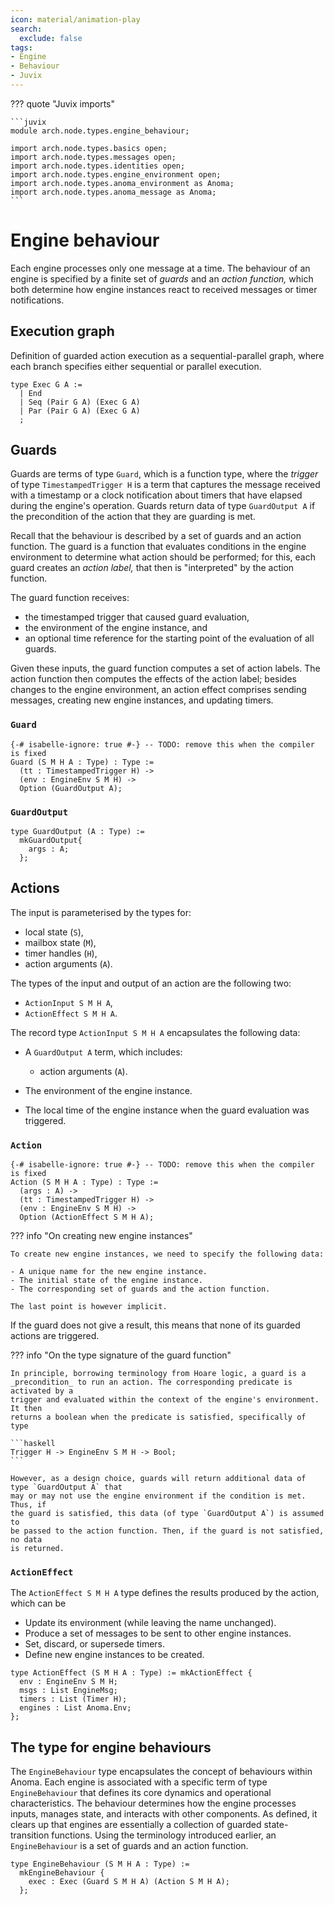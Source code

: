```yaml
---
icon: material/animation-play
search:
  exclude: false
tags:
- Engine
- Behaviour
- Juvix
---
```


??? quote "Juvix imports"

    ```juvix
    module arch.node.types.engine_behaviour;

    import arch.node.types.basics open;
    import arch.node.types.messages open;
    import arch.node.types.identities open;
    import arch.node.types.engine_environment open;
    import arch.node.types.anoma_environment as Anoma;
    import arch.node.types.anoma_message as Anoma;
    ```

# Engine behaviour

Each engine processes only one message at a time. The behaviour of an engine is
specified by a finite set of _guards_ and an _action function,_ which both
determine how engine instances react to received messages or timer
notifications.

## Execution graph

Definition of guarded action execution as a sequential-parallel graph,
where each branch specifies either sequential or parallel execution.

```juvix
type Exec G A :=
  | End
  | Seq (Pair G A) (Exec G A)
  | Par (Pair G A) (Exec G A)
  ;
```

## Guards

Guards are terms of type `Guard`, which is a function type,
where the _trigger_ of type `TimestampedTrigger H` is a term that captures the
message received with a timestamp or a clock notification about timers that have
elapsed during the engine's operation. Guards return data of type `GuardOutput A`
if the precondition of the action that they are guarding is met.

Recall that the behaviour is described by a set of guards and an action
function. The guard is a function that evaluates conditions in the engine
environment to determine what action should be performed;
for this, each guard creates an _action label,_
that then is "interpreted" by the action function.

The guard function receives:

- the timestamped trigger that caused guard evaluation,
- the environment of the engine instance, and
- an optional time reference for the starting point of the evaluation of all guards.

Given these inputs, the guard function computes a set of action labels.
The action function then computes the effects of the action label;
besides changes to the engine environment, an action effect comprises sending
messages, creating new engine instances, and updating timers.

### `Guard`

<!-- --8<-- [start:Guard] -->
```juvix
{-# isabelle-ignore: true #-} -- TODO: remove this when the compiler is fixed
Guard (S M H A : Type) : Type :=
  (tt : TimestampedTrigger H) ->
  (env : EngineEnv S M H) ->
  Option (GuardOutput A);
```
<!-- --8<-- [end:Guard] -->

### `GuardOutput`

<!-- --8<-- [start:GuardOutput] -->
```juvix
type GuardOutput (A : Type) :=
  mkGuardOutput{
    args : A;
  };
```
<!-- --8<-- [end:GuardOutput] -->

## Actions

The input is parameterised by the types for:

- local state (`S`),
- mailbox state (`M`),
- timer handles (`H`),
- action arguments (`A`).

The types of the input and output of an action are
the following two:

- `ActionInput S M H A`,
- `ActionEffect S M H A`.

The record type `ActionInput S M H A` encapsulates the following data:

- A `GuardOutput A` term, which includes:

    - action arguments (`A`).

- The environment of the engine instance.
- The local time of the engine instance when the guard evaluation was triggered.

### `Action`

<!-- --8<-- [start:ActionFunction] -->
```juvix
{-# isabelle-ignore: true #-} -- TODO: remove this when the compiler is fixed
Action (S M H A : Type) : Type :=
  (args : A) ->
  (tt : TimestampedTrigger H) ->
  (env : EngineEnv S M H) ->
  Option (ActionEffect S M H A);
```
<!-- --8<-- [end:ActionFunction] -->

??? info "On creating new engine instances"

    To create new engine instances, we need to specify the following data:

    - A unique name for the new engine instance.
    - The initial state of the engine instance.
    - The corresponding set of guards and the action function.

    The last point is however implicit.

If the guard does not give a result, this means that none of its guarded actions
are triggered.

??? info "On the type signature of the guard function"

    In principle, borrowing terminology from Hoare logic, a guard is a
    _precondition_ to run an action. The corresponding predicate is activated by a
    trigger and evaluated within the context of the engine's environment. It then
    returns a boolean when the predicate is satisfied, specifically of type

    ```haskell
    Trigger H -> EngineEnv S M H -> Bool;
    ```

    However, as a design choice, guards will return additional data of type `GuardOutput A` that
    may or may not use the engine environment if the condition is met. Thus, if
    the guard is satisfied, this data (of type `GuardOutput A`) is assumed to
    be passed to the action function. Then, if the guard is not satisfied, no data
    is returned.

### `ActionEffect`

The `ActionEffect S M H A` type defines the results produced by the action,
which can be

- Update its environment (while leaving the name unchanged).
- Produce a set of messages to be sent to other engine instances.
- Set, discard, or supersede timers.
- Define new engine instances to be created.

<!-- --8<-- [start:ActionEffect] -->
```juvix
type ActionEffect (S M H A : Type) := mkActionEffect {
  env : EngineEnv S M H;
  msgs : List EngineMsg;
  timers : List (Timer H);
  engines : List Anoma.Env;
};
```
<!-- --8<-- [end:ActionEffect] -->

## The type for engine behaviours

The `EngineBehaviour` type encapsulates the concept of behaviours within Anoma.
Each engine is associated with a specific term of type `EngineBehaviour` that
defines its core dynamics and operational characteristics. The behaviour
determines how the engine processes inputs, manages state, and interacts with
other components. As defined, it clears up that engines are essentially a
collection of guarded state-transition functions. Using the terminology
introduced earlier, an `EngineBehaviour` is a set of guards and an action function.

<!-- --8<-- [start:EngineBehaviour] -->
```juvix
type EngineBehaviour (S M H A : Type) :=
  mkEngineBehaviour {
    exec : Exec (Guard S M H A) (Action S M H A);
  };
```
<!-- --8<-- [end:EngineBehaviour] -->
